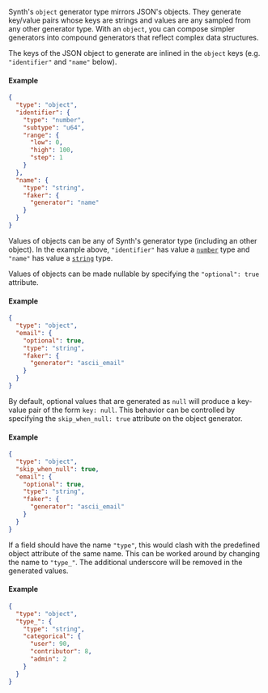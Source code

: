 Synth's `object` generator type mirrors JSON's objects. They generate key/value pairs whose keys are strings and values
are any sampled from any other generator type. With an `object`, you can compose simpler generators into compound
generators that reflect complex data structures.

The keys of the JSON object to generate are inlined in the `object` keys (e.g. `"identifier"` and `"name"` below).

#### Example

```json synth
{
  "type": "object",
  "identifier": {
    "type": "number",
    "subtype": "u64",
    "range": {
      "low": 0,
      "high": 100,
      "step": 1
    }
  },
  "name": {
    "type": "string",
    "faker": {
      "generator": "name"
    }
  }
}
```

Values of objects can be any of Synth's generator type (including an other object). In the example above, `"identifier"`
has value a [`number`](number) type and `"name"` has value a [`string`](string) type.

Values of objects can be made nullable by specifying the `"optional": true` attribute.

#### Example
```json synth
{
  "type": "object",
  "email": {
    "optional": true,
    "type": "string",
    "faker": {
      "generator": "ascii_email"
    }
  }
}
```

By default, optional values that are generated as `null` will produce a key-value pair of the form `key: null`. This behavior can be controlled by specifying the `skip_when_null: true` attribute on the object generator.

#### Example
```json synth
{
  "type": "object",
  "skip_when_null": true,
  "email": {
    "optional": true,
    "type": "string",
    "faker": {
      "generator": "ascii_email"
    }
  }
}
```

If a field should have the name `"type"`, this would clash with the predefined object attribute of the same name.
This can be worked around by changing the name to `"type_"`. The additional underscore will be removed in the
generated values.

#### Example

```json synth
{
  "type": "object",
  "type_": {
    "type": "string",
    "categorical": {
      "user": 90,
      "contributor": 8,
      "admin": 2
    }
  }
}
```
